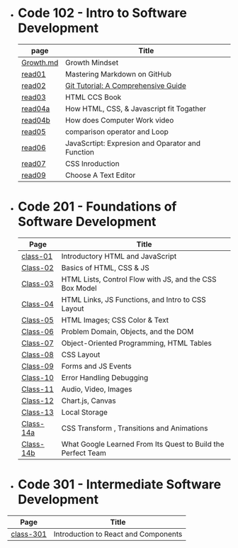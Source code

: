 
 

* # Code 102 - Intro to Software Development

  | page | Title |
  | --------| ------ |
  | [Growth.md](https://mohnalkhateeb.github.io/reading-notes-ma/Growth) | Growth Mindset |
  | [read01](https://mohnalkhateeb.github.io/reading-notes-ma/read01) | Mastering Markdown on GitHub |
  | [read02](https://mohnalkhateeb.github.io/reading-notes-ma/read02) | [Git Tutorial: A Comprehensive Guide](https://blog.udemy.com/git-tutorial-a-comprehensive-guide/#7) |
  | [read03](https://mohnalkhateeb.github.io/reading-notes-ma/read03) | HTML CCS Book |
  | [read04a](https://mohnalkhateeb.github.io/reading-notes-ma/read04a) | How HTML, CSS, & Javascript fit Togather |
  | [read04b](https://mohnalkhateeb.github.io/reading-notes-ma/read04b) | How does Computer Work video |
  | [read05](https://mohnalkhateeb.github.io/reading-notes-ma/read05) | comparison operator and Loop |
  | [read06](https://mohnalkhateeb.github.io/reading-notes-ma/read06) | JavaScrtipt: Expresion and Oparator and Function |
  | [read07](https://mohnalkhateeb.github.io/reading-notes-ma/read07) | CSS Inroduction |
  | [read09](https://mohnalkhateeb.github.io/reading-notes-ma/read09) | Choose A Text Editor |

* # Code 201 - Foundations of Software Development

  | Page | Title |
  | --------| ------ |
  | [class-01](https://mohnalkhateeb.github.io/reading-notes-ma/class-01) | Introductory HTML and JavaScript |
  | [Class-02](https://mohnalkhateeb.github.io/reading-notes-ma/class-02)| Basics of HTML, CSS & JS |
  | [Class-03](https://mohnalkhateeb.github.io/reading-notes-ma/class-03) | HTML Lists, Control Flow with JS, and the CSS Box Model |
  | [Class-04](https://mohnalkhateeb.github.io/reading-notes-ma/class-04) | HTML Links, JS Functions, and Intro to CSS Layout |
  | [Class-05](https://mohnalkhateeb.github.io/reading-notes-ma/class-05) | HTML Images; CSS Color & Text |
  | [Class-06](https://mohnalkhateeb.github.io/reading-notes-ma/class-06) | Problem Domain, Objects, and the DOM |
  | [Class-07](https://mohnalkhateeb.github.io/reading-notes-ma/class-07) | Object-Oriented Programming, HTML Tables |
  | [Class-08](https://mohnalkhateeb.github.io/reading-notes-ma/class-08) | CSS Layout |
  | [Class-09](https://mohnalkhateeb.github.io/reading-notes-ma/class-09) | Forms and JS Events |
  | [Class-10](https://mohnalkhateeb.github.io/reading-notes-ma/class-10) | Error Handling Debugging |
  | [Class-11](https://mohnalkhateeb.github.io/reading-notes-ma/class-11) | Audio, Video, Images |
  | [Class-12](https://mohnalkhateeb.github.io/reading-notes-ma/class-12) | Chart.js, Canvas |
  | [Class-13](https://mohnalkhateeb.github.io/reading-notes-ma/class-13) | Local Storage |
  | [Class-14a](https://mohnalkhateeb.github.io/reading-notes-ma/class-14a) | CSS Transform , Transitions and Animations |
  | [Class-14b](https://mohnalkhateeb.github.io/reading-notes-ma/class-14b) | What Google Learned From Its Quest to Build the Perfect Team |

 * # Code 301 - Intermediate Software Development

 | Page | Title |
 | --------| ------ |
 | [class-301](https://mohnalkhateeb.github.io/reading-notes-ma/class-301) | Introduction to React and Components |
  

